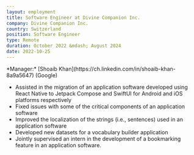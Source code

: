 ```yaml
---
layout: employment
title: Software Engineer at Divine Companion Inc.
company: Divine Companion Inc.
country: Switzerland
position: Software Engineer
type: Remote
duration: October 2022 &mdash; August 2024
date: 2022-10-25
---
```

<div>
<span markdown="span">*Manager:* [Shoaib Khan](https://ch.linkedin.com/in/shoaib-khan-8a9a5647) (Google)</span>
</div>

- Assisted in the migration of an application software developed using React Native to Jetpack Compose and SwiftUI for Android and iOS platforms respectively
- Fixed issues with some of the critical components of an application software
- Improved the localization of the strings (i.e., sentences) used in an application software
- Developed new datasets for a vocabulary builder application
- Jointly supervised an intern in the development of a bookmarking feature in an application software.
